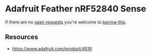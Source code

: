 # Adafruit Feather nRF52840 Sense
If there are no [open requests](../../../../issues?q=is%3Aissue+is%3Aopen+%22Adafruit+Feather+nRF52840+Sense%22+in%3Atitle) you're welcome to [borrow this](../../../../issues/new?title=Borrow%20request%20for%20Adafruit%20Feather%20nRF52840%20Sense&body=1%20piece%20of%20[this](../blob/main/Hardware/Microcontrollers/Adafruit_Feather_nRF52840_Sense.md)%20for%20~2%20weeks.).

## Resources
- https://www.adafruit.com/product/4516
